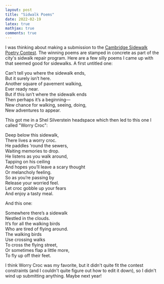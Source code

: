 ```yaml
---
layout: post 
title: "Sidwalk Poems" 
date: 2022-02-19
latex: true 
mathjax: true
comments: true
---
```


I was thinking about making a submission to the [Cambridge Sidewalk Poetry Contest](https://www.cambridgema.gov/arts/Programs/sidewalkpoetry). The winning poems are stamped in concrete as part of the city's sidwalk repair program. Here are a few silly poems I came up with that seemed good for sidewalks. A first untitled one: 

<p class="poem">
Can’t tell you where the sidewalk ends,<br>
But it surely isn’t here.<br>
Another square of pavement walking,<br>
Ever ready near.<br>
But if this isn’t where the sidewalk ends<br>
Then perhaps it’s a beginning—<br>
New chance for walking, seeing, doing,<br>
New adventures to appear.<br>
</p>

This got me in a Shel Silverstein headspace which then led to this one I called "Worry Croc": 

<p class="poem">
Deep below this sidewalk,<br>
There lives a worry croc.<br> 
He paddles ‘round the sewers,<br>
Waiting memories to drop.<br>
He listens as you walk around,<br>
Tapping on his ceiling<br>
And hopes you’ll leave a scary thought<br>
Or melancholy feeling.<br>
So as you’re passing by<br>
Release your worried feel.<br>
Let croc gobble up your fears<br>
And enjoy a tasty meal.<br>
</p>

And this one: 

<p class="poem">
Somewhere there’s a sidewalk<br>
Nestled in the clouds.<br>
It’s for all the walking birds<br>
Who are tired of flying around.<br>
The walking birds<br>
Use crossing walks<br>
To cross the flying street,<br>
Or sometimes flap a little more,<br>
To fly up off their feet.
</p>

I think Worry Croc was my favorite, but it didn't quite fit the contest constraints (and I couldn't quite figure out how to edit it down), so I didn't wind up submitting anything. Maybe next year!